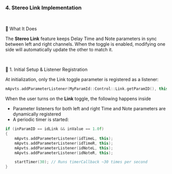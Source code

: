 ### 4. Stereo Link Implementation

<br>

🎯 What It Does

The **Stereo Link** feature keeps Delay Time and Note parameters in sync between left and right channels. 
When the toggle is enabled, modifying one side will automatically update the other to match it.

<br>

🧱 1. Initial Setup & Listener Registration

At initialization, only the Link toggle parameter is registered as a listener:

~~~cpp
mApvts.addParameterListener(MyParamId::Control::Link.getParamID(), this);
~~~

When the user turns on the **Link** toggle, the following happens inside

- Parameter listeners for both left and right Time and Note parameters are dynamically registered
- A periodic timer is started:

~~~cpp
if (inParamID == idLink && inValue == 1.0f)
{
    mApvts.addParameterListener(idTimeL, this);
    mApvts.addParameterListener(idTimeR, this);
    mApvts.addParameterListener(idNoteL, this);
    mApvts.addParameterListener(idNoteR, this);

    startTimer(30); // Runs timerCallback ~30 times per second
}
~~~
